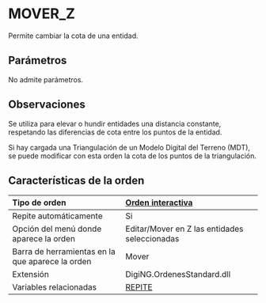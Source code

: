 # MOVER\_Z

Permite cambiar la cota de una entidad.

## Parámetros

No admite parámetros.

## Observaciones

Se utiliza para elevar o hundir entidades una distancia constante, respetando las diferencias de cota entre los puntos de la entidad.

Si hay cargada una Triangulación de un Modelo Digital del Terreno \(MDT\), se puede modificar con esta orden la cota de los puntos de la triangulación.

## Características de la orden

| Tipo de orden | [Orden interactiva](mover-z.md) |
| :--- | :--- |
| Repite automáticamente | Si |
| Opción del menú donde aparece la orden | Editar/Mover en Z las entidades seleccionadas |
| Barra de herramientas en la que aparece la orden | Mover |
| Extensión | DigiNG.OrdenesStandard.dll |
| Variables relacionadas | [REPITE](https://github.com/digi21/docs/tree/7fc627c885c16fb88afc7cc05a6df2a2f4a54563/digi3d-net/referencia/digi3d.net/ventana-de-dibujo/ordenes/m/REPITE.html) |

